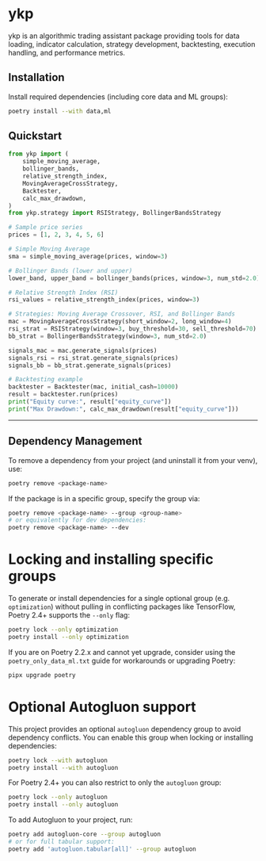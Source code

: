 # ykp

ykp is an algorithmic trading assistant package providing tools for data loading, indicator calculation,
strategy development, backtesting, execution handling, and performance metrics.

## Installation

Install required dependencies (including core data and ML groups):

```bash
poetry install --with data,ml
```

## Quickstart

```python
from ykp import (
    simple_moving_average,
    bollinger_bands,
    relative_strength_index,
    MovingAverageCrossStrategy,
    Backtester,
    calc_max_drawdown,
)
from ykp.strategy import RSIStrategy, BollingerBandsStrategy

# Sample price series
prices = [1, 2, 3, 4, 5, 6]

# Simple Moving Average
sma = simple_moving_average(prices, window=3)

# Bollinger Bands (lower and upper)
lower_band, upper_band = bollinger_bands(prices, window=3, num_std=2.0)

# Relative Strength Index (RSI)
rsi_values = relative_strength_index(prices, window=3)

# Strategies: Moving Average Crossover, RSI, and Bollinger Bands
mac = MovingAverageCrossStrategy(short_window=2, long_window=4)
rsi_strat = RSIStrategy(window=3, buy_threshold=30, sell_threshold=70)
bb_strat = BollingerBandsStrategy(window=3, num_std=2.0)

signals_mac = mac.generate_signals(prices)
signals_rsi = rsi_strat.generate_signals(prices)
signals_bb = bb_strat.generate_signals(prices)

# Backtesting example
backtester = Backtester(mac, initial_cash=10000)
result = backtester.run(prices)
print("Equity curve:", result["equity_curve"])
print("Max Drawdown:", calc_max_drawdown(result["equity_curve"]))
```

---

## Dependency Management

To remove a dependency from your project (and uninstall it from your venv), use:

```bash
poetry remove <package-name>
```

If the package is in a specific group, specify the group via:

```bash
poetry remove <package-name> --group <group-name>
# or equivalently for dev dependencies:
poetry remove <package-name> --dev
```

# Locking and installing specific groups

To generate or install dependencies for a single optional group (e.g. `optimization`) without pulling in conflicting packages like TensorFlow, Poetry 2.4+ supports the `--only` flag:

```bash
poetry lock --only optimization
poetry install --only optimization
```

If you are on Poetry 2.2.x and cannot yet upgrade, consider using the `poetry_only_data_ml.txt` guide for workarounds or upgrading Poetry:

```bash
pipx upgrade poetry
```

# Optional Autogluon support

This project provides an optional `autogluon` dependency group to avoid dependency conflicts.
You can enable this group when locking or installing dependencies:

```bash
poetry lock --with autogluon
poetry install --with autogluon
```

For Poetry 2.4+ you can also restrict to only the `autogluon` group:

```bash
poetry lock --only autogluon
poetry install --only autogluon
```

To add Autogluon to your project, run:

```bash
poetry add autogluon-core --group autogluon
# or for full tabular support:
poetry add 'autogluon.tabular[all]' --group autogluon
```
